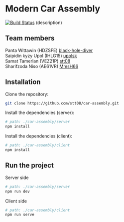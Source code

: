 # Modern Car Assembly
[![Build Status](https://app.travis-ci.com/stt08/car-assembly.svg?branch=main)](https://app.travis-ci.com/stt08/car-assembly)
(description) 

## Team members
Panta Wittawin (HDZSFE) [black-hole-diver](https://github.com/black-hole-diver)  
Saipidin kyzy Upol (IHLG15) [upolsk](https://github.com/upolsk)  
Samat Tamerlan (VEZ21P) [stt08](https://github.com/stt08)  
Sharifzoda Niso (AE61VR) [MmsH66](https://github.com/MmsH66)  

## Installation
Clone the repository:
```bash
git clone https://github.com/stt08/car-assembly.git
```
Install the dependencies (server):
```bash
# path: ./car-assembly/server
npm install
```
Install the dependencies (client):
```bash
# path: ./car-assembly/client
npm install
```

## Run the project
Server side
```bash
# path: ./car-assembly/server
npm run dev
```
Client side
```bash
# path: ./car-assembly/client
npm run serve
```
